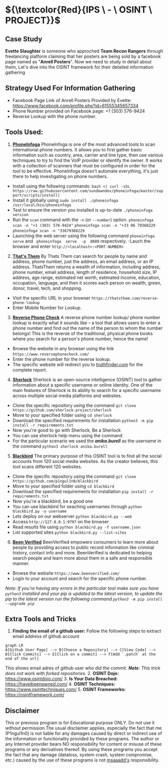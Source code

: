 # ${\textcolor{Red}{IPS \ - \ OSINT \ PROJECT}}$

## Case Study
**Evette Slaughter** is someone who approched **Team Recon Rangers** through freelancing platform claiming that her posters are being sold by a facebook page named as "**Anrell Posters**". Now we need to study in detail about them, Let's dive into the OSINT framework for their detailed information gathering

## Strategy Used For Information Gathering
- Facebook Page Link of Anrell Posters Provided by Evette: https://www.facebook.com/profile.php?id=61555345657334
- Phone Number provided on Facebook page: +1 (303) 576-9424
- Reverse Lookup with the phone number.

## Tools Used:
1. **[PhoneInfoga](https://github.com/sundowndev/phoneinfoga/)**
PhoneInfoga is one of the most advanced tools to scan international phone numbers. It allows you to first gather basic information such as country, area, carrier and line type, then use various techniques to try to find the VoIP provider or identify the owner. It works with a collection of scanners that must be configured in order for the tool to be effective. PhoneInfoga doesn't automate everything, it's just there to help investigating on phone numbers.
- Install using the following commands: `bash <( curl -sSL https://raw.githubusercontent.com/sundowndev/phoneinfoga/master/support/scripts/install)`
- Install it globally using `sudo install ./phoneinfoga /usr/local/bin/phoneinfoga` 
- Test to ensure the version you installed is up-to-date `./phoneinfoga version`
- Run the  `scan`  command with the  `-n`  (or  `--number`) option.
`phoneinfoga scan -n "+1 (303) 576-9424"`
`phoneinfoga scan -n "+33 06 79368229`
`phoneinfoga scan -n "33679368229`
- Launching the web server using the following command `phoneinfoga serve` and `
phoneinfoga  serve  -p  8080` respectively.
-Lauch the browser and enter `http://<localhost>:<PORT-NUMBER>`

2. [**That's Them**](https://thatsthem.com/)
By Thats Them can search for people by name and address, phone number, just the address, an email address, or an IP address. ThatsThem returns a wealth of information, including address, phone number, email address, length of residence, household size, IP address, age range, estimated net worth, estimated income, education, occupation, language, and then it scores each person on wealth, green, donor, travel, tech, and shopping.
- Visit the specific URL in your browser `https://thatsthem.com/reverse-phone-lookup`
- Enter Mobile Number for Lookup.

3. **[Reverse Phone Check](https://www.reversephonecheck.com/)** 
A reverse phone number lookup/ phone number lookup is exactly what it sounds like – a tool that allows users to enter a phone number and find out the name of the person to whom the number belongs! This is the reverse of the traditional, physical phone books where you search for a person's phone number, hence the name!
- Browse the website in any browser using the link `https://www.reversephonecheck.com/`
- Enter the phone number for the reverse lookup.
- The specific website will redirect you to [truthfinder.com](https://truthfinder.com/) for the complete report.

4. **[Sherlock](https://github.com/msaaadd/OSINT-CaseStudy/tree/main/sherlock-master)**
Sherlock is an open-source intelligence (OSINT) tool to gather information about a specific username or online identity. One of the main features of Sherlock is its ability to search for a specific username across multiple social media platforms and websites.
 - Clone the specific repository using the command `git clone https://github.com/sherlock-project/sherlock`
 - Move to your specified folder  using `cd sherlock`
 - Download the specified requirements for installation `python3 -m pip install -r requirements.txt`
 - Now you're good to go with Sherlock, Be a Sherlock
 - You can use sherlock help menu using the command 
 - For the particular scenario we used the ***anika.burell*** as the username in the command `python3 sherlock anika.burell`

5. **[Blackbird](https://github.com/p1ngul1n0/blackbird)**
The primary purpose of this OSINT tool is to find all the social accounts from 120 social media websites. As the creator believes, this tool scans different 120 websites.
- Clone the specific repository using the command `git clone https://github.com/p1ngul1n0/blackbird`
- Move to your specified folder using `cd blackbird` 
- Download the specified requirements for installation  `pip install -r requirements.txt`
- Now you're a blackbird, be a good one 
- You can use blackbird for seaching usernames through `python blackbird.py -u username`
- Lets deploy on our webserver `python blackbird.py --web`
- Access `http://127.0.0.1:9797` on the browser
- Read results file using `python blackbird.py -f username.json`
- List supported sites `python blackbird.py --list-sites`

6. [**Been Verified**](https://www.beenverified.com/)
BeenVerified empowers consumers to learn more about people by providing access to public record information like criminal history, contact info and more. BeenVerified is dedicated to helping search people and learn more about them in a safe and responsible manner.
- Browse the website `https://www.beenverified.com/`
- Login to your account and search for the specific phone number.


*Note: If you're having any errors in the particular tool make sure you have `python3` installed and your pip is updated to the latest version, to update the pip to the latest version run the following command `python3 -m pip install --upgrade pip`*



## Extra Tools and Tricks
1. **Finding the email of a github user:** 
Follow the following steps to extract email address of github account
```mermaid
graph LR
A[Github User Page] --> B[Choose a Repository] --> C[View Code] --> D[Click Commits] --> E[Click on a commit] --> F[Add `.patch` at the end of the url]
```
This shows email adres of github user who did the commit. 
***Note**: This trick does not work with forked repositories.*
2. **OSINT Dojo:** https://www.osintdojo.com/
3.  **Is Your Data Breached:** https://haveibeenpwned.com/
4. **OSINT Techniques:** https://www.osinttechniques.com/
5. **OSINT Frameworks:** https://osintframework.com/

## Disclaimer
This or previous program is for Educational purpose ONLY. Do not use it without permission.The usual disclaimer applies, especially the fact that me (P1ngul1n0) is not liable for any damages caused by direct or indirect use of the information or functionality provided by these programs. The author or any Internet provider bears NO responsibility for content or misuse of these programs or any derivatives thereof. By using these programs you accept the fact that any damage (dataloss, system crash, system compromise, etc.) caused by the use of these programs is not [msaaadd's](https://github.com/msaaadd/) responsibility.

